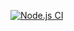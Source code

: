 [![Node.js CI](https://github.com/dzencot/simple-nodos/actions/workflows/workflow.yml/badge.svg)](https://github.com/dzencot/simple-nodos/actions/workflows/workflow.yml)
